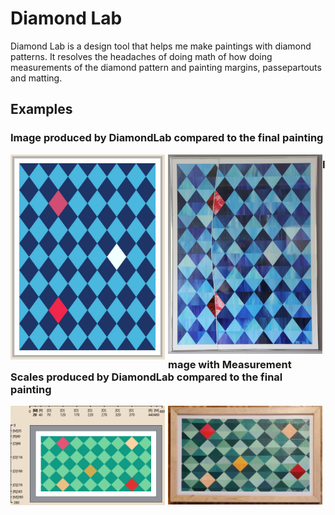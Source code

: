 # Diamond Lab

Diamond Lab is a design tool that helps me make paintings with diamond patterns. It resolves the headaches of doing math of how doing measurements of the diamond pattern and painting margins, passepartouts and matting.

## Examples

### Image produced by DiamondLab compared to the final painting
<div>
    <img src="/Media/blue.png" alt="Small" style="float: left; width: 49%; margin-right: 1%; margin-bottom: 0.5em;">
    <img src="/Media/blue_painting.jpg" alt="Medium"style="float: left; width: 49%; margin-top: 50; margin-bottom: 0.5em;">
</div>


### Image with Measurement Scales produced by DiamondLab compared to the final painting
<div>
    <img src="/Media/jungle.png" alt="Small" style="float: left; width: 49%; margin-right: 1%; margin-bottom: 0.5em;">
    <img src="/Media/jungle_painting.jpg" alt="Medium"style="float: left; width: 49%; margin-top: 50; margin-bottom: 0.5em;">
</div>


